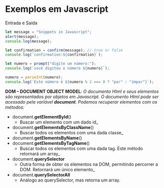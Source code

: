 # Exemplos em Javascript

Entrada e Saída
```javascript
let message = "Snippets in Javascript";
alert(message);
console.log(message);

let confirmation = confirm(message); // true or false
console.log(`confirmation:${confirmation}`);

let numero = prompt("digite um número:");
console.log(`você digitou o número ${numero}`);

numero = parseInt(numero);
console.log(`Este número é ${numero % 2 === 0 ? "par" : "ímpar"}`);
```

**DOM – DOCUMENT OBJECT MODEL**: _O documento Html e seus elementos são representados por objetos em Javascript. O documento Html pode ser acessado pela variável **document**. Podemos recuperar elementos com os métodos:_

- document.**getElementById**()
  - Buscar um elemento com um dado id\_
- document.**getElementsByClassName**()
  - Buscar todos os elementos com uma dada classe\_
- document.**getElementsByName**()
- document.**getElementsByTagName**()
  - Buscar todos os elementos com uma dada tag. Este método retornará um array\_
- document.**querySelector**
  - Outra forma de obter os elementos na DOM, permitindo percorrer a DOM. Retornará um único elemento\_
- document.**querySelectorAll**
  - Análogo ao querySelector, mas retorna um array.

